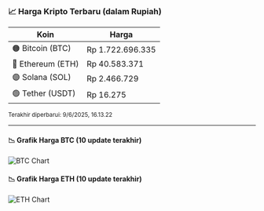 

<!-- HARGA_KRIPTO -->
### 📈 Harga Kripto Terbaru (dalam Rupiah)

| Koin     | Harga         |
|----------|---------------|
| 🟠 Bitcoin (BTC)   | Rp 1.722.696.335 |
| 🔵 Ethereum (ETH)  | Rp 40.583.371 |
| 🟣 Solana (SOL)    | Rp 2.466.729 |
| 🟢 Tether (USDT)   | Rp 16.275 |

<sub>Terakhir diperbarui: 9/6/2025, 16.13.22</sub>

---

#### 📉 Grafik Harga BTC (10 update terakhir)
![BTC Chart](https://quickchart.io/chart?c=%7B%22type%22%3A%22line%22%2C%22data%22%3A%7B%22labels%22%3A%5B%2205%3A47%3A09%22%2C%2205%3A58%3A30%22%2C%2206%3A40%3A10%22%2C%2206%3A58%3A02%22%2C%2207%3A27%3A12%22%2C%2207%3A42%3A44%22%2C%2207%3A53%3A42%22%2C%2208%3A26%3A04%22%2C%2208%3A50%3A55%22%2C%2209%3A13%3A22%22%5D%2C%22datasets%22%3A%5B%7B%22label%22%3A%22Bitcoin%22%2C%22data%22%3A%5B1719018307%2C1718806578%2C1720085617%2C1721476515%2C1721356242%2C1720772126%2C1720554375%2C1719347354%2C1720643688%2C1722696335%5D%2C%22fill%22%3Afalse%2C%22borderColor%22%3A%22blue%22%2C%22tension%22%3A0.1%7D%5D%7D%7D)

#### 📉 Grafik Harga ETH (10 update terakhir)
![ETH Chart](https://quickchart.io/chart?c=%7B%22type%22%3A%22line%22%2C%22data%22%3A%7B%22labels%22%3A%5B%2205%3A47%3A09%22%2C%2205%3A58%3A30%22%2C%2206%3A40%3A10%22%2C%2206%3A58%3A02%22%2C%2207%3A27%3A12%22%2C%2207%3A42%3A44%22%2C%2207%3A53%3A42%22%2C%2208%3A26%3A04%22%2C%2208%3A50%3A55%22%2C%2209%3A13%3A22%22%5D%2C%22datasets%22%3A%5B%7B%22label%22%3A%22Ethereum%22%2C%22data%22%3A%5B40527107%2C40501953%2C40538317%2C40588210%2C40581539%2C40552198%2C40564707%2C40552287%2C40524120%2C40583371%5D%2C%22fill%22%3Afalse%2C%22borderColor%22%3A%22blue%22%2C%22tension%22%3A0.1%7D%5D%7D%7D)

<!-- /HARGA_KRIPTO -->